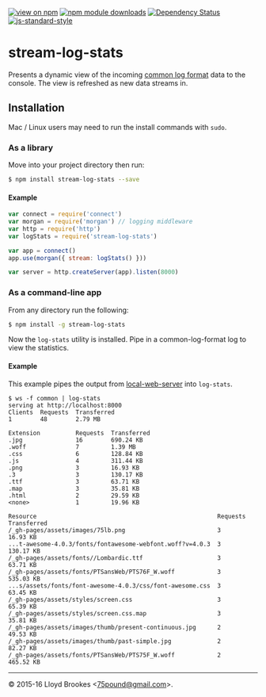 [![view on npm](http://img.shields.io/npm/v/stream-log-stats.svg)](https://www.npmjs.org/package/stream-log-stats)
[![npm module downloads](http://img.shields.io/npm/dt/stream-log-stats.svg)](https://www.npmjs.org/package/stream-log-stats)
[![Dependency Status](https://david-dm.org/75lb/stream-log-stats.svg)](https://david-dm.org/75lb/stream-log-stats)
[![js-standard-style](https://img.shields.io/badge/code%20style-standard-brightgreen.svg)](https://github.com/feross/standard)

# stream-log-stats
Presents a dynamic view of the incoming [common log format](http://en.wikipedia.org/wiki/Common_Log_Format) data to the console. The view is refreshed as new data streams in.

## Installation
Mac / Linux users may need to run the install commands with `sudo`.

### As a library
Move into your project directory then run:
```sh
$ npm install stream-log-stats --save
```

#### Example
```js
var connect = require('connect')
var morgan = require('morgan') // logging middleware
var http = require('http')
var logStats = require('stream-log-stats')

var app = connect()
app.use(morgan({ stream: logStats() }))

var server = http.createServer(app).listen(8000)
```

### As a command-line app
From any directory run the following:
```sh
$ npm install -g stream-log-stats
```

Now the `log-stats` utility is installed. Pipe in a common-log-format log to view the statistics.

#### Example
This example pipes the output from [local-web-server](https://www.npmjs.org/package/local-web-server) into `log-stats`.
```
$ ws -f common | log-stats
serving at http://localhost:8000
Clients  Requests  Transferred
1        48        2.79 MB

Extension          Requests  Transferred
.jpg               16        690.24 KB
.woff              7         1.39 MB
.css               6         128.84 KB
.js                4         311.44 KB
.png               3         16.93 KB
.3                 3         130.17 KB
.ttf               3         63.71 KB
.map               3         35.81 KB
.html              2         29.59 KB
<none>             1         19.96 KB

Resource                                                   Requests  Transferred
/_gh-pages/assets/images/75lb.png                          3         16.93 KB
...t-awesome-4.0.3/fonts/fontawesome-webfont.woff?v=4.0.3  3         130.17 KB
/_gh-pages/assets/fonts//Lombardic.ttf                     3         63.71 KB
/_gh-pages/assets/fonts/PTSansWeb/PTS76F_W.woff            3         535.03 KB
...s/assets/fonts/font-awesome-4.0.3/css/font-awesome.css  3         63.45 KB
/_gh-pages/assets/styles/screen.css                        3         65.39 KB
/_gh-pages/assets/styles/screen.css.map                    3         35.81 KB
/_gh-pages/assets/images/thumb/present-continuous.jpg      2         49.53 KB
/_gh-pages/assets/images/thumb/past-simple.jpg             2         82.27 KB
/_gh-pages/assets/fonts/PTSansWeb/PTS75F_W.woff            2         465.52 KB
```

* * *

&copy; 2015-16 Lloyd Brookes \<75pound@gmail.com\>.
